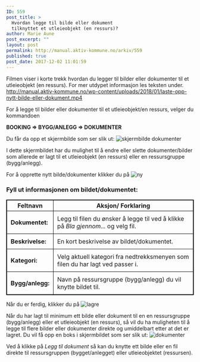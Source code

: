 ```yaml
---
ID: 559
post_title: >
  Hvordan legge til bilde eller dokument
  tilknyttet et utleieobjekt (en ressurs)?
author: Marie Aune
post_excerpt: ""
layout: post
permalink: http://manual.aktiv-kommune.no/arkiv/559
published: true
post_date: 2017-12-02 11:01:59
---
```

Filmen viser i korte trekk hvordan du legger til bilder eller dokumenter til et utleieobjekt (en ressurs). For mer utdypet informasjon les teksten under. 
http://manual.aktiv-kommune.no/wp-content/uploads/2018/01/laste-opp-nytt-bilde-eller-dokument.mp4

For å legge til bilder eller dokumenter til et utleieobjekt/en ressurs, velger du kommandoen

<strong>BOOKING => BYGG/ANLEGG => DOKUMENTER</strong>

Du får da opp  et skjermbilde som ser slik ut:
![skjermbilde dokumenter](http://manual.aktiv-kommune.no/wp-content/uploads/2017/12/Skjermbildenyttdokument.png)

I dette skjermbildet har du mulighet til å endre eller slette dokumenter/bilder som allerede er lagt til et utleieobjekt (en ressurs) eller en ressursgruppe (bygg/anlegg).

For å opprette nytt bilde/dokumenter klikker du på 
![ny](http://manual.aktiv-kommune.no/wp-content/uploads/2017/12/NY.png)

### Fyll ut informasjonen om bildet/dokumentet:

Feltnavn| Aksjon/ Forklaring
-------------------|----------------------------------------
**Dokumentet:** |Legg til filen du ønsker å legge til ved å klikke på *Bla gjennom...* og velg fil. 
**Beskrivelse:** |En kort beskrivelse av bildet/dokumentet.
**Kategori:** |Velg aktuell kategori fra nedtrekksmenyen som filen du har lagt ved passer i.
**Bygg/anlegg:** |Navn på ressursgruppe (bygg/anlegg) du vil knytte bildet til. 

<style>
table, th, td {
    border: 1px solid black;
    border-collapse: collapse;

}
td {padding: 10px;}

</style>


Når du er ferdig, klikker du på 
![lagre](http://manual.aktiv-kommune.no/wp-content/uploads/2017/12/lagre.png)

Når du har lagt til minimum ett bilde eller dokument til en en ressursgruppe (bygg/anlegg) eller et utleieobjekt (en ressurs), så vil du ha muligheten til å legge til flere bilder eller dokumenter direkte og umiddelbart etter at det er lagret. Du vil få opp en boks i skjermbildet som ser slik ut:
![dokumenter](http://manual.aktiv-kommune.no/wp-content/uploads/2017/12/dokument.png)

Ved å klikke på *Legg til dokument* så kan du knytte ett bilde eller en fil direkte til ressursgruppen (bygget/anlegget) eller utleieobjektet (ressursen).